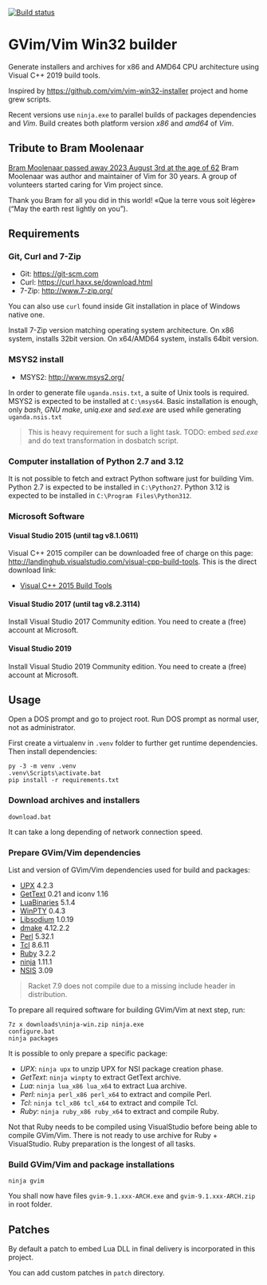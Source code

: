 [![Build status](https://ci.appveyor.com/api/projects/status/2arjuao3028n44p1?svg=true)](https://ci.appveyor.com/project/lboulard/vim-win32-build)

# GVim/Vim Win32 builder

Generate installers and archives for x86 and AMD64 CPU architecture using
Visual C++ 2019 build tools.

Inspired by <https://github.com/vim/vim-win32-installer> project and home grew
scripts.

Recent versions use `ninja.exe` to parallel builds of packages dependencies and
_Vim_. Build creates both platform version _x86_ and _amd64_ of _Vim_.

## Tribute to Bram Moolenaar

[Bram Moolenaar passed away 2023 August 3rd at the age of 62](https://groups.google.com/g/vim_announce/c/tWahca9zkt4)
Bram Moolenaar was author and maintainer of Vim for 30 years.
A group of volunteers started caring for Vim project since.

Thank you Bram for all you did in this world!
«Que la terre vous soit légère» (“May the earth rest lightly on you”).

## Requirements

### Git, Curl and 7-Zip

- Git: <https://git-scm.com>
- Curl: <https://curl.haxx.se/download.html>
- 7-Zip: <http://www.7-zip.org/>

You can also use `curl` found inside Git installation in place of Windows
native one.

Install 7-Zip version matching operating system architecture. On x86 system,
installs 32bit version. On x64/AMD64 system, installs 64bit version.

### MSYS2 install

- MSYS2: <http://www.msys2.org/>

In order to generate file `uganda.nsis.txt`, a suite of Unix tools is required.
MSYS2 is expected to be installed at `C:\msys64`. Basic installation is enough,
only _bash_, _GNU make_, _uniq.exe_ and _sed.exe_ are used while generating
`uganda.nsis.txt`

> This is heavy requirement for such a light task.
> TODO: embed _sed.exe_ and do text transformation in dosbatch script.

### Computer installation of Python 2.7 and 3.12

It is not possible to fetch and extract Python software just for building Vim.
Python 2.7 is expected to be installed in `C:\Python27`. Python 3.12 is
expected to be installed in `C:\Program Files\Python312`.

### Microsoft Software

#### Visual Studio 2015 (until tag v8.1.0611)

Visual C++ 2015 compiler can be downloaded free of charge on this page:
<http://landinghub.visualstudio.com/visual-cpp-build-tools>. This is the direct
download link:

- [Visual C++ 2015 Build Tools](http://go.microsoft.com/fwlink/?LinkId=691126&fixForIE=.exe)

#### Visual Studio 2017 (until tag v8.2.3114)

Install Visual Studio 2017 Community edition. You need to create a (free)
account at Microsoft.

#### Visual Studio 2019

Install Visual Studio 2019 Community edition. You need to create a (free)
account at Microsoft.

## Usage

Open a DOS prompt and go to project root. Run DOS prompt as normal user, not as
administrator.

First create a virtualenv in `.venv` folder to further get runtime
dependencies. Then install dependencies:

```dosbatch
py -3 -m venv .venv
.venv\Scripts\activate.bat
pip install -r requirements.txt
```

### Download archives and installers

```dosbatch
download.bat
```

It can take a long depending of network connection speed.

### Prepare GVim/Vim dependencies

List and version of GVim/Vim dependencies used for build and packages:

- [UPX](http://upx.sourceforge.net/) 4.2.3
- [GetText](https://github.com/mlocati/gettext-iconv-windows) 0.21 and iconv 1.16
- [LuaBinaries](http://luabinaries.sourceforge.net/download.html) 5.1.4
- [WinPTY](https://github.com/rprichard/winpty) 0.4.3
- [Libsodium](https://doc.libsodium.org) 1.0.19
- [dmake](https://cpan.metacpan.org/authors/id/S/SH/SHAY/) 4.12.2.2
- [Perl](http://www.perl.org) 5.32.1
- [Tcl](http://www.tcl.tk) 8.6.11
- [Ruby](https://www.ruby-lang.org/en/downloads/) 3.2.2
- [ninja](https://ninja-build.org) 1.11.1
- [NSIS](http://nsis.sourceforge.net) 3.09

> Racket 7.9 does not compile due to a missing include header in distribution.

To prepare all required software for building GVim/Vim at next step, run:

```dosbatch
7z x downloads\ninja-win.zip ninja.exe
configure.bat
ninja packages
```

It is possible to only prepare a specific package:
 - _UPX_: `ninja upx` to unzip UPX for NSI package creation phase.
 - _GetText_: `ninja winpty` to extract GetText archive.
 - _Lua_: `ninja lua_x86 lua_x64` to extract Lua archive.
 - _Perl_: `ninja perl_x86 perl_x64` to extract and compile Perl.
 - _Tcl_: `ninja tcl_x86 tcl_x64` to extract and compile Tcl.
 - _Ruby_: `ninja ruby_x86 ruby_x64` to extract and compile Ruby.

Not that Ruby needs to be compiled using VisualStudio before being able to
compile GVim/Vim. There is not ready to use archive for Ruby + VisualStudio.
Ruby preparation is the longest of all tasks.

### Build GVim/Vim and package installations

```dosbatch
ninja gvim
```

You shall now have files `gvim-9.1.xxx-ARCH.exe` and `gvim-9.1.xxx-ARCH.zip` in
root folder.

## Patches

By default a patch to embed Lua DLL in final delivery is incorporated in this
project.

You can add custom patches in `patch` directory.
